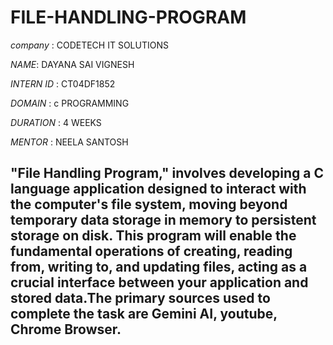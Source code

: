 # FILE-HANDLING-PROGRAM

*company* : CODETECH IT SOLUTIONS

*NAME*: DAYANA SAI VIGNESH

*INTERN ID* : CT04DF1852

*DOMAIN* : c PROGRAMMING

*DURATION* : 4 WEEKS

*MENTOR* : NEELA SANTOSH

## "File Handling Program," involves developing a C language application designed to interact with the computer's file system, moving beyond temporary data storage in memory to persistent storage on disk. This program will enable the fundamental operations of creating, reading from, writing to, and updating files, acting as a crucial interface between your application and stored data.The primary sources used to complete the task are Gemini AI, youtube, Chrome Browser.
